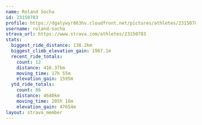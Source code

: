 ```yaml
---
name: Roland Socha
id: 23150783
profile: https://dgalywyr863hv.cloudfront.net/pictures/athletes/23150783/14745672/4/large.jpg
username: roland-socha
strava_url: https://www.strava.com/athletes/23150783
stats:
  biggest_ride_distance: 138.2km
  biggest_climb_elevation_gain: 1987.1m
  recent_ride_totals:
    count: 12
    distance: 416.37km
    moving_time: 17h 55m
    elevation_gain: 1595m
  ytd_ride_totals:
    count: 86
    distance: 4640km
    moving_time: 205h 16m
    elevation_gain: 47654m
layout: strava_member
--- 
```


